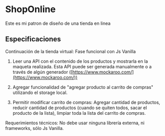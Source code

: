 # ShopOnline

Este es mi patron de diseño de una tienda en linea

## Especificaciones

Continuación de la tienda virtual: Fase funcional con Js Vanilla

1. Leer una API con el contenido de los productos y mostrarla en la maqueta realizada. Esta API puede ser generada manualmente o a través de algún generador ([https://www.mockaroo.com/](https://www.mockaroo.com/))

2.  Agregar funcionalidad de "agregar producto al carrito de compras" utilizando el storage local.

3. Permitir modificar carrito de compras: Agregar cantidad de productos, reducir cantidad de productos (cuando se quiten todos, sacar el producto de la lista), limpiar toda la lista del carrito de compras.

Requerimientos técnicos: No debe usar ninguna librería externa, ni frameworks, sólo Js Vanilla.